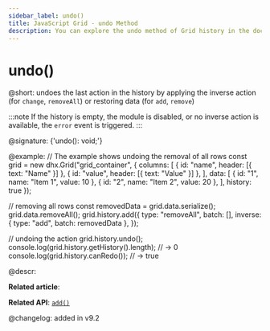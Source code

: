 ```yaml
---
sidebar_label: undo()
title: JavaScript Grid - undo Method 
description: You can explore the undo method of Grid history in the documentation of the DHTMLX JavaScript UI library. Browse developer guides and API reference, try out code examples and live demos, and download a free 30-day evaluation version of DHTMLX Suite.
---
```


# undo()

@short: undoes the last action in the history by applying the inverse action (for `change`, `removeAll`) or restoring data (for `add`, `remove`)

:::note
If the history is empty, the module is disabled, or no inverse action is available, the `error` event is triggered.
:::

@signature: {'undo(): void;'}

@example:
// The example shows undoing the removal of all rows
const grid = new dhx.Grid("grid_container", {
    columns: [
        { id: "name", header: [{ text: "Name" }] },
        { id: "value", header: [{ text: "Value" }] },
    ],
    data: [
        { id: "1", name: "Item 1", value: 10 },
        { id: "2", name: "Item 2", value: 20 },
    ],
    history: true
});

// removing all rows
const removedData = grid.data.serialize();
grid.data.removeAll();
grid.history.add({
    type: "removeAll",
    batch: [],
    inverse: { type: "add", batch: removedData },
});

// undoing the action
grid.history.undo();
console.log(grid.history.getHistory().length); // -> 0
console.log(grid.history.canRedo()); // -> true

@descr:

**Related article**: 

**Related API**: [`add()`](grid/api/history/add_method.md)

@changelog:
added in v9.2